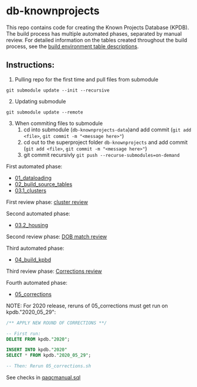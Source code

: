 # db-knownprojects

This repo contains code for creating the Known Projects Database (KPDB). The build process has multiple automated phases, separated by manual review. For detailed information on the tables created throughout the build process, see the [build environment table descriptions](https://github.com/NYCPlanning/db-knownprojects/wiki/Build-environment-tables).

## Instructions: 
1. Pulling repo for the first time and pull files from submodule
```
git submodule update --init --recursive
```
2. Updating submodule
```
git submodule update --remote
```
3. When commiting files to submodule
    1. cd into submodule (`db-knownprojects-data`)and add commit (`git add <file>`, `git commit -m "<message here>"`)
    2. cd out to the superproject folder `db-knownprojects` and add commit (`git add <file>`, `git commit -m "<message here>"`)
    3. git commit recursivly `git push --recurse-submodules=on-demand`

First automated phase: 
+ [01_dataloading](https://github.com/NYCPlanning/db-knownprojects/blob/master/knownprojects_build/01_dataloading.sh)
+ [02_build_source_tables](https://github.com/NYCPlanning/db-knownprojects/blob/master/knownprojects_build/02_build_source_tables.sh)
+ [03.1_clusters](https://github.com/NYCPlanning/db-knownprojects/blob/master/knownprojects_build/03.1_clusters.sh)

First review phase: [cluster review](https://github.com/NYCPlanning/db-knownprojects/wiki/Cluster-review-process)

Second automated phase:
+ [03.2_housing](https://github.com/NYCPlanning/db-knownprojects/blob/master/knownprojects_build/03.2_housing.sh)

Second review phase: [DOB match review](https://github.com/NYCPlanning/db-knownprojects/wiki/DOB-review-process)

Third automated phase:
+ [04_build_kpbd](https://github.com/NYCPlanning/db-knownprojects/blob/master/knownprojects_build/04_build_kpdb.sh)

Third review phase: [Corrections review](https://github.com/NYCPlanning/db-knownprojects/wiki/KPDB-corrections-process:-in-depth-research)

Fourth automated phase:
+ [05_corrections](https://github.com/NYCPlanning/db-knownprojects/blob/master/knownprojects_build/05_corrections.sh) 

NOTE:
For 2020 release, reruns of 05_corrections must get run on kpdb."2020_05_29":

```sql
/** APPLY NEW ROUND OF CORRECTIONS **/

-- First run:
DELETE FROM kpdb."2020";

INSERT INTO kpdb."2020"
SELECT * FROM kpdb."2020_05_29";

-- Then: Rerun 05_corrections.sh
```

See checks in [qaqcmanual.sql](https://github.com/NYCPlanning/db-knownprojects/blob/qaqcmanualreview/knownprojects_build/sql/qaqcmanual.sql)
